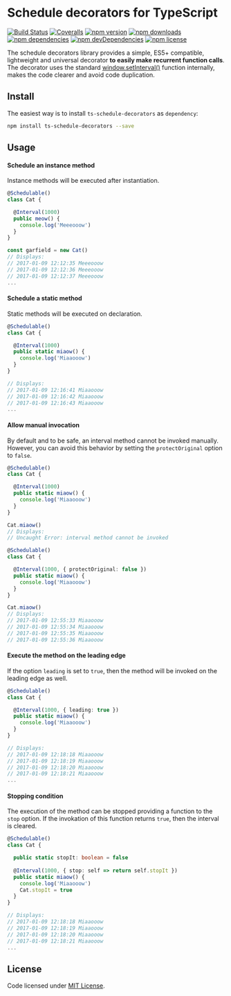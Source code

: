 # Schedule decorators for TypeScript
[![Build Status](https://img.shields.io/travis/Boulangerie/ts-schedule-decorators.svg?style=flat-square)](https://travis-ci.org/Boulangerie/ts-schedule-decorators)
[![Coveralls](https://img.shields.io/coveralls/Boulangerie/ts-schedule-decorators.svg?branch=master)](https://coveralls.io/github/Boulangerie/ts-schedule-decorators)
[![npm version](https://img.shields.io/npm/v/ts-schedule-decorators.svg?style=flat-square)](https://www.npmjs.org/package/ts-schedule-decorators)
[![npm downloads](https://img.shields.io/npm/dm/ts-schedule-decorators.svg?style=flat-square)](http://npm-stat.com/charts.html?package=ts-schedule-decorators&from=2016-01-09)
[![npm dependencies](https://img.shields.io/david/Boulangerie/ts-schedule-decorators.svg)](https://david-dm.org/Boulangerie/ts-schedule-decorators)
[![npm devDependencies](https://img.shields.io/david/dev/Boulangerie/ts-schedule-decorators.svg)](https://david-dm.org/Boulangerie/ts-schedule-decorators)
[![npm license](https://img.shields.io/npm/l/ts-schedule-decorators.svg)](https://www.npmjs.org/package/ts-schedule-decorators)

The schedule decorators library provides a simple, ES5+ compatible, lightweight and universal decorator **to easily make recurrent function calls**.
The decorator uses the standard [window.setInterval()](https://developer.mozilla.org/en-US/docs/Web/API/WindowTimers/setInterval) function internally, makes the code clearer and avoid code duplication.

## Install
The easiest way is to install `ts-schedule-decorators` as `dependency`:
```sh
npm install ts-schedule-decorators --save
```

## Usage
#### Schedule an instance method
Instance methods will be executed after instantiation.
```ts
@Schedulable()
class Cat {

  @Interval(1000)
  public meow() {
    console.log('Meeeooow')
  }
}

const garfield = new Cat()
// Displays:
// 2017-01-09 12:12:35 Meeeooow
// 2017-01-09 12:12:36 Meeeooow
// 2017-01-09 12:12:37 Meeeooow
...
```

#### Schedule a static method
Static methods will be executed on declaration.
```ts
@Schedulable()
class Cat {

  @Interval(1000)
  public static miaow() {
    console.log('Miaaooow')
  }
}

// Displays:
// 2017-01-09 12:16:41 Miaaooow
// 2017-01-09 12:16:42 Miaaooow
// 2017-01-09 12:16:43 Miaaooow
...
```

#### Allow manual invocation
By default and to be safe, an interval method cannot be invoked manually. However, you can avoid this behavior by setting the `protectOriginal` option to `false`.
```ts
@Schedulable()
class Cat {

  @Interval(1000)
  public static miaow() {
    console.log('Miaaooow')
  }
}

Cat.miaow()
// Displays:
// Uncaught Error: interval method cannot be invoked

@Schedulable()
class Cat {

  @Interval(1000, { protectOriginal: false })
  public static miaow() {
    console.log('Miaaooow')
  }
}

Cat.miaow()
// Displays:
// 2017-01-09 12:55:33 Miaaooow
// 2017-01-09 12:55:34 Miaaooow
// 2017-01-09 12:55:35 Miaaooow
// 2017-01-09 12:55:36 Miaaooow
```

#### Execute the method on the leading edge
If the option `leading` is set to `true`, then the method will be invoked on the leading edge as well.
```ts
@Schedulable()
class Cat {

  @Interval(1000, { leading: true })
  public static miaow() {
    console.log('Miaaooow')
  }
}

// Displays:
// 2017-01-09 12:18:18 Miaaooow
// 2017-01-09 12:18:19 Miaaooow
// 2017-01-09 12:18:20 Miaaooow
// 2017-01-09 12:18:21 Miaaooow
...
```

#### Stopping condition
The execution of the method can be stopped providing a function to the `stop` option. If the invokation of this function returns `true`, then the interval is cleared.
```ts
@Schedulable()
class Cat {

  public static stopIt: boolean = false
  
  @Interval(1000, { stop: self => return self.stopIt })
  public static miaow() {
    console.log('Miaaooow')
    Cat.stopIt = true
  }
}

// Displays:
// 2017-01-09 12:18:18 Miaaooow
// 2017-01-09 12:18:19 Miaaooow
// 2017-01-09 12:18:20 Miaaooow
// 2017-01-09 12:18:21 Miaaooow
...
```

## License
Code licensed under [MIT License](LICENSE).
